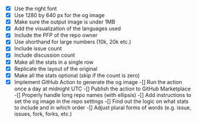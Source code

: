 -[x] Use the right font
-[x] Use 1280 by 640 px for the og image
-[x] Make sure the output image is under 1MB
-[x] Add the visualization of the languages used
-[x] Include the PFP of the repo owner
-[x] Use shorthand for large numbers (10k, 20k etc.)
-[x] Include issue count
-[x] Include discussion count
-[x] Make all the stats in a single row
-[x] Replicate the layout of the original
-[x] Make all the stats optional (skip if the count is zero)
-[x] Implement GitHub Action to generate the og image
-[] Run the action once a day at midnight UTC
-[] Publish the action to GitHub Marketplace
-[] Properly handle long repo names (with ellipsis)
-[] Add instructions to set the og image in the repo settings
-[] Find out the logic on what stats to include and in which order
-[] Adjust plural forms of words (e.g. issue, issues, fork, forks, etc.)